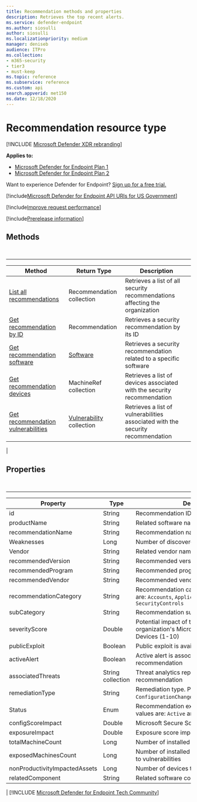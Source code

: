 ```yaml
---
title: Recommendation methods and properties
description: Retrieves the top recent alerts.
ms.service: defender-endpoint
ms.author: siosulli
author: siosulli
ms.localizationpriority: medium
manager: deniseb
audience: ITPro
ms.collection: 
- m365-security
- tier3
- must-keep
ms.topic: reference
ms.subservice: reference
ms.custom: api
search.appverid: met150
ms.date: 12/18/2020
---
```


# Recommendation resource type

[!INCLUDE [Microsoft Defender XDR rebranding](../includes/microsoft-defender.md)]


**Applies to:**
- [Microsoft Defender for Endpoint Plan 1](https://go.microsoft.com/fwlink/p/?linkid=2154037)
- [Microsoft Defender for Endpoint Plan 2](https://go.microsoft.com/fwlink/p/?linkid=2154037)

Want to experience Defender for Endpoint? [Sign up for a free trial.](https://signup.microsoft.com/create-account/signup?products=7f379fee-c4f9-4278-b0a1-e4c8c2fcdf7e&ru=https://aka.ms/MDEp2OpenTrial?ocid=docs-wdatp-exposedapis-abovefoldlink)

[!include[Microsoft Defender for Endpoint API URIs for US Government](../includes/microsoft-defender-api-usgov.md)]

[!include[Improve request performance](../includes/improve-request-performance.md)]

[!include[Prerelease information](../includes/prerelease.md)]

## Methods

<br>

****

|Method|Return Type|Description|
|---|---|---|
|[List all recommendations](get-all-recommendations.md)|Recommendation collection|Retrieves a list of all security recommendations affecting the organization|
|[Get recommendation by ID](get-recommendation-by-id.md)|Recommendation|Retrieves a security recommendation by its ID|
|[Get recommendation software](list-recommendation-software.md)|[Software](software.md)|Retrieves a security recommendation related to a specific software|
|[Get recommendation devices](get-recommendation-machines.md)|MachineRef collection|Retrieves a list of devices associated with the security recommendation|
|[Get recommendation vulnerabilities](get-recommendation-vulnerabilities.md)|[Vulnerability](vulnerability.md) collection|Retrieves a list of vulnerabilities associated with the security recommendation|
|

## Properties

<br>

****

|Property|Type|Description|
|---|---|---|
|id|String|Recommendation ID|
|productName|String|Related software name|
|recommendationName|String|Recommendation name|
|Weaknesses|Long|Number of discovered vulnerabilities|
|Vendor|String|Related vendor name|
|recommendedVersion|String|Recommended version|
|recommendedProgram|String|Recommended program|
|recommendedVendor|String|Recommended vendor|
|recommendationCategory|String|Recommendation category. Possible values are: `Accounts`, `Application`, `Network`, `OS`, `SecurityControls`|
|subCategory|String|Recommendation subcategory|
|severityScore|Double|Potential impact of the configuration to the organization's Microsoft Secure Score for Devices (1-10)|
|publicExploit|Boolean|Public exploit is available|
|activeAlert|Boolean|Active alert is associated with this recommendation|
|associatedThreats|String collection|Threat analytics report is associated with this recommendation|
|remediationType|String|Remediation type. Possible values are: `ConfigurationChange`,`Update`,`Upgrade`,`Uninstall`|
|Status|Enum|Recommendation exception status. Possible values are: `Active` and `Exception`|
|configScoreImpact|Double|Microsoft Secure Score for Devices impact|
|exposureImpact|Double|Exposure score impact|
|totalMachineCount|Long|Number of installed devices|
|exposedMachinesCount|Long|Number of installed devices that are exposed to vulnerabilities|
|nonProductivityImpactedAssets|Long|Number of devices that aren't affected|
|relatedComponent|String|Related software component|
|
[!INCLUDE [Microsoft Defender for Endpoint Tech Community](../includes/defender-mde-techcommunity.md)]
